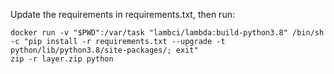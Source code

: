 Update the requirements in requirements.txt, then run:

```
docker run -v "$PWD":/var/task "lambci/lambda:build-python3.8" /bin/sh -c "pip install -r requirements.txt --upgrade -t python/lib/python3.8/site-packages/; exit"
zip -r layer.zip python
```